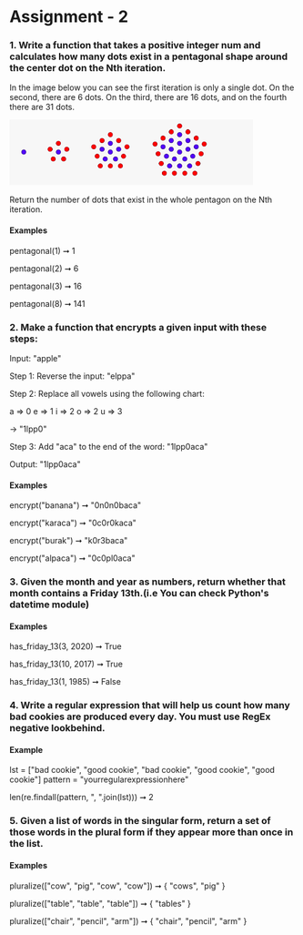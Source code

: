 # Assignment - 2

### 1. Write a function that takes a positive integer num and calculates how many dots exist in a pentagonal shape around the center dot on the Nth iteration.

In the image below you can see the first iteration is only a single dot. On the second, there are 6 dots. On the third, there are 16 dots, and on the fourth there are 31 dots.

![](image1-31.png)


Return the number of dots that exist in the whole pentagon on the Nth iteration.

#### Examples

pentagonal(1) ➞ 1

pentagonal(2) ➞ 6

pentagonal(3) ➞ 16

pentagonal(8) ➞ 141



### 2.  Make a function that encrypts a given input with these steps:

Input: "apple"

Step 1: Reverse the input: "elppa"

Step 2: Replace all vowels using the following chart:

a => 0
e => 1
i => 2
o => 2
u => 3

-> "1lpp0"

Step 3: Add "aca" to the end of the word: "1lpp0aca"

Output: "1lpp0aca"

#### Examples

encrypt("banana") ➞ "0n0n0baca"

encrypt("karaca") ➞ "0c0r0kaca"

encrypt("burak") ➞ "k0r3baca"

encrypt("alpaca") ➞ "0c0pl0aca"

### 3. Given the month and year as numbers, return whether that month contains a Friday 13th.(i.e You can check Python's datetime module)

#### Examples

has_friday_13(3, 2020) ➞ True

has_friday_13(10, 2017) ➞ True

has_friday_13(1, 1985) ➞ False


### 4. Write a regular expression that will help us count how many bad cookies are produced every day. You must use RegEx negative lookbehind.

#### Example

lst = ["bad cookie", "good cookie", "bad cookie", "good cookie", "good cookie"]
pattern = "yourregularexpressionhere"

len(re.findall(pattern, ", ".join(lst))) ➞ 2

### 5. Given a list of words in the singular form, return a set of those words in the plural form if they appear more than once in the list.

#### Examples

pluralize(["cow", "pig", "cow", "cow"]) ➞ { "cows", "pig" }

pluralize(["table", "table", "table"]) ➞ { "tables" }

pluralize(["chair", "pencil", "arm"]) ➞ { "chair", "pencil", "arm" }
